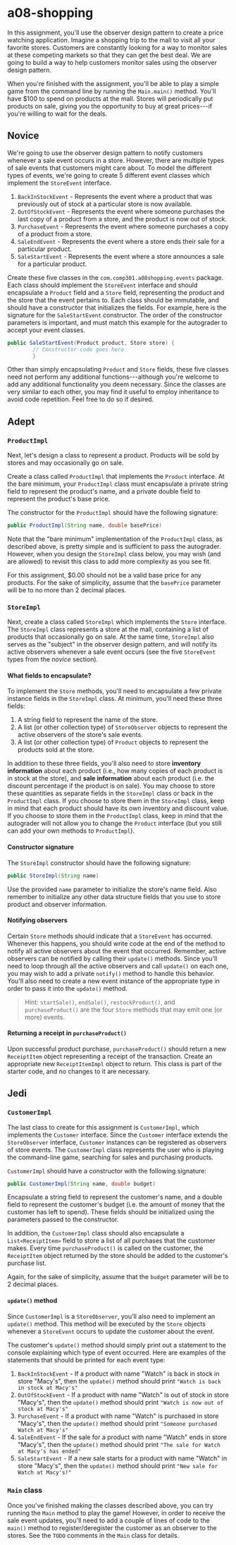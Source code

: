# a08-shopping

In this assignment, you'll use the observer design pattern to create a price watching application. Imagine a shopping
trip to the mall to visit all your favorite stores. Customers are constantly looking for a way to monitor sales at these
competing markets so that they can get the best deal. We are going to build a way to help customers monitor sales using
the observer design pattern.

When you're finished with the assignment, you'll be able to play a simple game from the command line by running
the `Main.main()` method. You'll have $100 to spend on products at the mall. Stores will periodically put products on
sale, giving you the opportunity to buy at great prices---if you're willing to wait for the deals.

## Novice

We're going to use the observer design pattern to notify customers whenever a sale event occurs in a store. However,
there are multiple types of sale events that customers might care about. To model the different types of events, we're
going to create 5 different event classes which implement the `StoreEvent` interface.

1. `BackInStockEvent` - Represents the event where a product that was previously out of stock at a particular store is
   now available.
2. `OutOfStockEvent` - Represents the event where someone purchases the last copy of a product from a store, and the
   product is now out of stock.
3. `PurchaseEvent` - Represents the event where someone purchases a copy of a product from a store.
4. `SaleEndEvent` - Represents the event where a store ends their sale for a particular product.
5. `SaleStartEvent` - Represents the event where a store announces a sale for a particular product.

Create these five classes in the `com.comp301.a08shopping.events` package. Each class should implement the `StoreEvent`
interface and should encapsulate a `Product` field and a `Store` field, representing the product and the store that the
event pertains to. Each class should be immutable, and should have a constructor that initializes the fields. For
example, here is the signature for the `SaleStartEvent` constructor. The order of the constructor parameters is
important, and must match this example for the autograder to accept your event classes.

```java
public SaleStartEvent(Product product, Store store) {
        // Constructor code goes here
        }
```

Other than simply encapsulating `Product` and `Store` fields, these five classes need not perform any additional
functions---although you're welcome to add any additional functionality you deem necessary. Since the classes are very
similar to each other, you may find it useful to employ inheritance to avoid code repetition. Feel free to do so if
desired.

## Adept

### `ProductImpl`

Next, let's design a class to represent a product. Products will be sold by stores and may occasionally go on sale.

Create a class called `ProductImpl` that implements the `Product` interface. At the bare minimum, your `ProductImpl`
class must encapsulate a private string field to represent the product's name, and a private double field to represent
the product's base price.

The constructor for the `ProductImpl` should have the following signature:

```java
public ProductImpl(String name, double basePrice)
```

Note that the "bare minimum" implementation of the `ProductImpl` class, as described above, is pretty simple and is
sufficient to pass the autograder. However, when you design the `StoreImpl` class below, you may wish (and are allowed)
to revisit this class to add more complexity as you see fit.

For this assignment, $0.00 should not be a valid base price for any products. For the sake of simplicity, assume that
the `basePrice` parameter will be to no more than 2 decimal places.

### `StoreImpl`

Next, create a class called `StoreImpl` which implements the `Store` interface. The `StoreImpl` class represents a store
at the mall, containing a list of products that occasionally go on sale. At the same time, `StoreImpl` also serves as
the "subject" in the observer design pattern, and will notify its active observers whenever a sale event occurs (see the
five `StoreEvent` types from the *novice* section).

#### What fields to encapsulate?

To implement the `Store` methods, you'll need to encapsulate a few private instance fields in the `StoreImpl` class. At
minimum, you'll need these three fields:

1. A string field to represent the name of the store.
2. A list (or other collection type) of `StoreObserver` objects to represent the active observers of the store's sale
   events.
3. A list (or other collection type) of `Product` objects to represent the products sold at the store.

In addition to these three fields, you'll also need to store **inventory information** about each product (i.e., how
many copies of each product is in stock at the store), and **sale information** about each product (i.e. the discount
percentage if the product is on sale). You may choose to store these quantities as separate fields in the `StoreImpl`
class or back in the `ProductImpl` class. If you choose to store them in the `StoreImpl` class, keep in mind that each
product should have its own inventory and discount value. If you choose to store them in the `ProductImpl` class, keep
in mind that the autograder will not allow you to change the `Product` interface (but you still can add your own methods
to `ProductImpl`).

#### Constructor signature

The `StoreImpl` constructor should have the following signature:

```java
public StoreImpl(String name)
```

Use the provided `name` parameter to initialize the store's name field. Also remember to initialize any other data
structure fields that you use to store product and observer information.

#### Notifying observers

Certain `Store` methods should indicate that a `StoreEvent` has occurred. Whenever this happens, you should write code
at the end of the method to notify all active observers about the event that occurred. Remember, active observers can be
notified by calling their `update()` methods. Since you'll need to loop through all the active observers and
call `update()` on each one, you may wish to add a private `notify()` method to handle this behavior. You'll also need
to create a new event instance of the appropriate type in order to pass it into the `update()` method.

> Hint: `startSale()`, `endSale()`, `restockProduct()`, and `purchaseProduct()` are the four `Store` methods that may emit one (or more) events.

#### Returning a receipt in `purchaseProduct()`

Upon successful product purchase, `purchaseProduct()` should return a new `ReceiptItem` object representing a receipt of
the transaction. Create an appropriate new `ReceiptItemImpl` object to return. This class is part of the starter code,
and no changes to it are necessary.

## Jedi

### `CustomerImpl`

The last class to create for this assignment is `CustomerImpl`, which implements the `Customer` interface. Since
the `Customer` interface extends the `StoreObserver` interface, `Customer` instances can be registered as observers of
store events. The `CustomerImpl` class represents the user who is playing the command-line game, searching for sales and
purchasing products.

`CustomerImpl` should have a constructor with the following signature:

```java
public CustomerImpl(String name, double budget)
```

Encapsulate a string field to represent the customer's name, and a double field to represent the customer's budget (i.e.
the amount of money that the customer has left to spend). These fields should be initialized using the parameters passed
to the constructor.

In addition, the `CustomerImpl` class should also encapsulate a `List<ReceiptItem>` field to store a list of all
purchases that the customer makes. Every time `purchaseProduct()` is called on the customer, the `ReceiptItem` object
returned by the store should be added to the customer's purchase list.

Again, for the sake of simplicity, assume that the `budget` parameter will be to 2 decimal places.

#### `update()` method

Since `CustomerImpl` is a `StoreObserver`, you'll also need to implement an `update()` method. This method will be
executed by the `Store` objects whenever a `StoreEvent` occurs to update the customer about the event.

The customer's `update()` method should simply print out a statement to the console explaining which type of event
occurred. Here are examples of the statements that should be printed for each event type:

1. `BackInStockEvent` - If a product with name "Watch" is back in stock in store "Macy's", then the `update()` method
   should print `"Watch is back in stock at Macy's"`
2. `OutOfStockEvent` - If a product with name "Watch" is out of stock in store "Macy's", then the `update()` method
   should print `"Watch is now out of stock at Macy's"`
3. `PurchaseEvent` - If a product with name "Watch" is purchased in store "Macy's", then the `update()` method should
   print `"Someone purchased Watch at Macy's"`
4. `SaleEndEvent` - If the sale for a product with name "Watch" ends in store "Macy's", then the `update()` method
   should print `"The sale for Watch at Macy's has ended"`
5. `SaleStartEvent` - If a new sale starts for a product with name "Watch" in store "Macy's", then the `update()` method
   should print `"New sale for Watch at Macy's!"`

### `Main` class

Once you've finished making the classes described above, you can try running the `Main` method to play the game!
However, in order to receive the sale event updates, you'll need to add a couple of lines of code to the `main()` method
to register/deregister the customer as an observer to the stores. See the `TODO` comments in the `Main` class for
details.